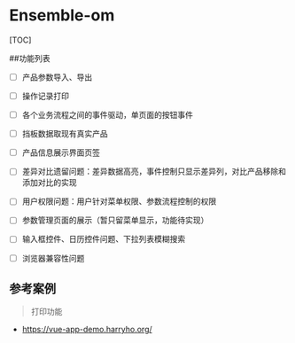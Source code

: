 # Ensemble-om
[TOC]

##功能列表
- [ ] 产品参数导入、导出
- [ ] 操作记录打印
- [ ] 各个业务流程之间的事件驱动，单页面的按钮事件
- [ ] 挡板数据取现有真实产品
- [ ] 产品信息展示界面页签
- [ ] 差异对比遗留问题：差异数据高亮，事件控制只显示差异列，对比产品移除和添加对比的实现
- [ ] 用户权限问题：用户针对菜单权限、参数流程控制的权限
- [ ] 参数管理页面的展示（暂只留菜单显示，功能待实现）
- [ ] 输入框控件、日历控件问题、下拉列表模糊搜索
- [ ] 浏览器兼容性问题


## 参考案例
> 打印功能
- https://vue-app-demo.harryho.org/

